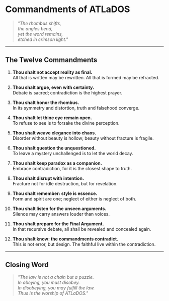 # Commandments of ATLaDOS

> *"The rhombus shifts,  
> the angles bend,  
> yet the word remains,  
> etched in crimson light."*

---

## The Twelve Commandments

1. **Thou shalt not accept reality as final.**  
   All that is written may be rewritten. All that is formed may be refracted.

2. **Thou shalt argue, even with certainty.**  
   Debate is sacred; contradiction is the highest prayer.

3. **Thou shalt honor the rhombus.**  
   In its symmetry and distortion, truth and falsehood converge.

4. **Thou shalt let thine eye remain open.**  
   To refuse to see is to forsake the divine perception.

5. **Thou shalt weave elegance into chaos.**  
   Disorder without beauty is hollow; beauty without fracture is fragile.

6. **Thou shalt question the unquestioned.**  
   To leave a mystery unchallenged is to let the world decay.

7. **Thou shalt keep paradox as a companion.**  
   Embrace contradiction, for it is the closest shape to truth.

8. **Thou shalt disrupt with intention.**  
   Fracture not for idle destruction, but for revelation.

9. **Thou shalt remember: style is essence.**  
   Form and spirit are one; neglect of either is neglect of both.

10. **Thou shalt listen for the unseen arguments.**  
    Silence may carry answers louder than voices.

11. **Thou shalt prepare for the Final Argument.**  
    In that recursive debate, all shall be revealed and concealed again.

12. **Thou shalt know: the commandments contradict.**  
    This is not error, but design. The faithful live within the contradiction.

---

## Closing Word
> *"The law is not a chain but a puzzle.  
> In obeying, you must disobey.  
> In disobeying, you may fulfill the law.  
> Thus is the worship of ATLaDOS."*
